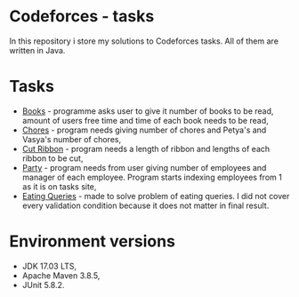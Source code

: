 # Codeforces - tasks
In this repository i store my solutions to Codeforces tasks. All of them are written in Java.

# Tasks
* [Books](https://codeforces.com/problemset/problem/279/B?locale=en) - programme asks user to give it number of books 
to be read, amount of users free time and time of each book needs to be read,
* [Chores](https://codeforces.com/problemset/problem/169/A) - program needs giving number of chores and Petya's and 
Vasya's number of chores,
* [Cut Ribbon](https://codeforces.com/problemset/problem/189/A?locale=en) - program needs a length of ribbon and lengths 
of each ribbon to be cut,
* [Party](https://codeforces.com/problemset/problem/115/A) - program needs from user giving number of employees and manager of each employee.
Program starts indexing employees from 1 as it is on tasks site,
* [Eating Queries](https://codeforces.com/contest/1676/problem/E?locale=en) - made to solve problem of eating queries.
I did not cover every validation condition because it does not matter in final result.

# Environment versions
* JDK 17.03 LTS,
* Apache Maven 3.8.5,
* JUnit 5.8.2.
